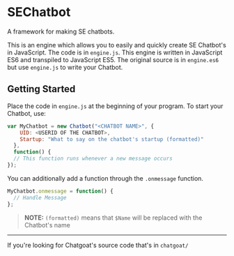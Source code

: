 # SEChatbot
A framework for making SE chatbots.

This is an engine which allows you to easily and quickly create SE Chatbot's in JavaScript. The code is in `engine.js`. This engine is written in JavaScript ES6 and transpiled to JavaScript ES5. The original source is in `engine.es6` but use `engine.js` to write your Chatbot.

## Getting Started

Place the code in `engine.js` at the beginning of your program. To start your Chatbot, use:

```js
var MyChatbot = new Chatbot("<CHATBOT NAME>", {
    UID: <USERID OF THE CHATBOT>,
    Startup: "What to say on the chatbot's startup (formatted)"
  },
  function() {
  // This function runs whenever a new message occurs
});
```

You can additionally add a function through the `.onmessage` function.


```js
MyChatbot.onmessage = function() {
  // Handle Message
};
```

> **NOTE:** `(formatted)` means that `$Name` will be replaced with the Chatbot's name

---

If you're looking for Chatgoat's source code that's in `chatgoat/`
